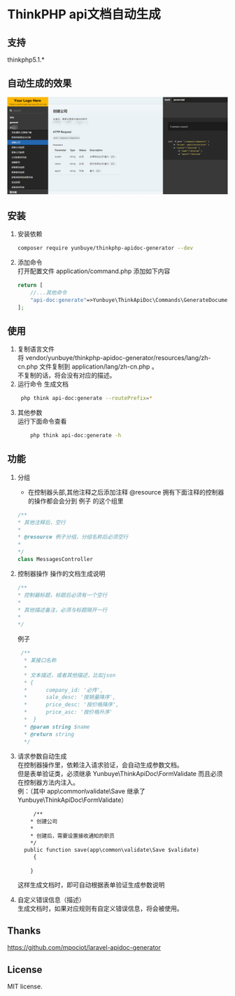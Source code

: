# ThinkPHP api文档自动生成
## 支持  
   thinkphp5.1.*
## 自动生成的效果
   ![效果](resources/images/example.png) 
   
## 安装
1. 安装依赖
    ```bash
    composer require yunbuye/thinkphp-apidoc-generator --dev
    ```
1. 添加命令     
    打开配置文件 application/command.php 添加如下内容
    ```php
    return [
        //...其他命令
        "api-doc:generate"=>Yunbuye\ThinkApiDoc\Commands\GenerateDocumentation::class
    ];
    ```
   
## 使用 
1. 复制语言文件   
    将 vendor/yunbuye/thinkphp-apidoc-generator/resources/lang/zh-cn.php 文件复制到 application/lang/zh-cn.php 。   
    不复制的话，将会没有对应的描述。  
1. 运行命令 生成文档
   ```bash
    php think api-doc:generate --routePrefix=*
   ```
1.  其他参数   
    运行下面命令查看
    ```bash
        php think api-doc:generate -h
    ```
    
## 功能
1. 分组
    * 在控制器头部,其他注释之后添加注释 @resource  拥有下面注释的控制器的操作都会会分到 例子 的这个组里
    ```php
    /**
    * 其他注释后，空行
    *
    * @resource 例子分组，分组名称后必须空行
    *
    */
   class MessagesController
    ```
1. 控制器操作
    操作的文档生成说明
    ```php
   /**
    * 控制器标题，标题后必须有一个空行
    *
    * 其他描述备注，必须与标题隔开一行
    * 
   */
   ```
   例子
   ```php
    /**
     * 某接口名称
     *
     * 文本描述，或者其他描述，比如json
     * {
     *      company_id: '必传',
     *      sale_desc: '按销量降序',
     *      price_desc: '按价格降序',
     *      price_asc: '按价格升序'
     *  }
     * @param string $name
     * @return string
     */
   ```
1. 请求参数自动生成   
   在控制器操作里，依赖注入请求验证，会自动生成参数文档。  
   但是表单验证类，必须继承 Yunbuye\ThinkApiDoc\FormValidate  而且必须在控制器方法内注入。   
   例：（其中 app\common\validate\Save  继承了 Yunbuye\ThinkApiDoc\FormValidate）
   ```
        /**
       * 创建公司
       *
       * 创建后，需要设置接收通知的职员
       */
     public function save(app\common\validate\Save $validate)
        {
     
       }
   ```
   这样生成文档时，即可自动根据表单验证生成参数说明
 
1. 自定义错误信息（描述）  
   生成文档时，如果对应规则有自定义错误信息，将会被使用。
 
## Thanks
   https://github.com/mpociot/laravel-apidoc-generator
    
## License
   MIT license.